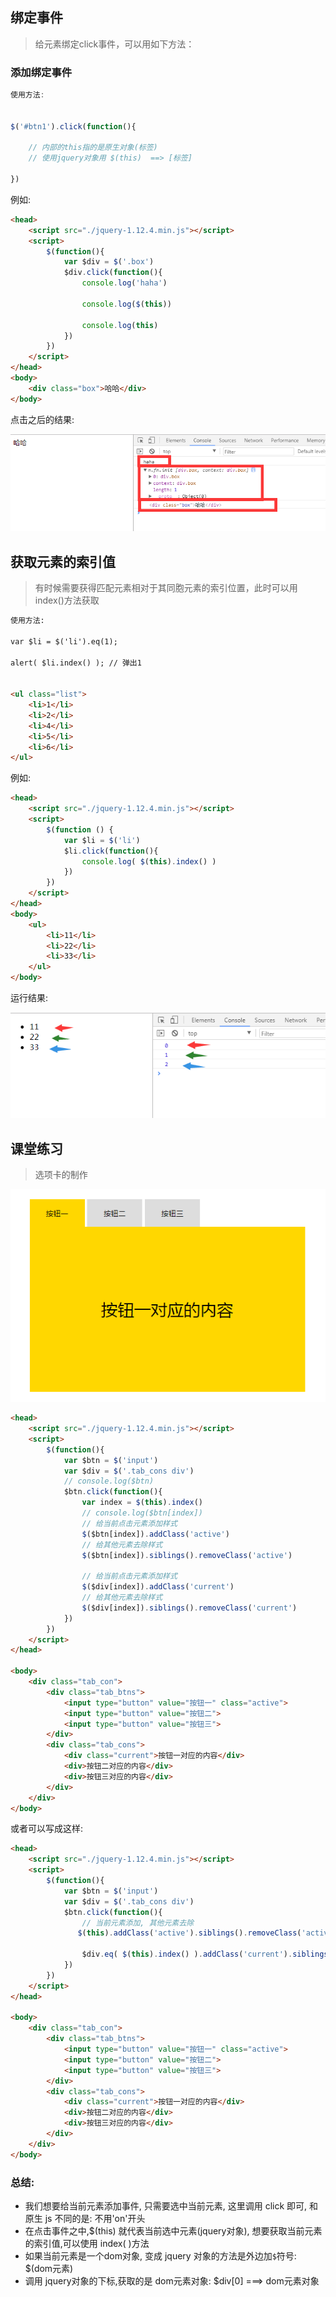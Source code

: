 ## 绑定事件

> 给元素绑定click事件，可以用如下方法：



### 添加绑定事件

```javascript
使用方法:


$('#btn1').click(function(){

    // 内部的this指的是原生对象(标签)
    // 使用jquery对象用 $(this)  ==> [标签]

})
```



例如: 

```html
<head>
    <script src="./jquery-1.12.4.min.js"></script>
    <script>
        $(function(){
            var $div = $('.box')
            $div.click(function(){
                console.log('haha')

                console.log($(this))

                console.log(this)
            })
        })
    </script>
</head>
<body>
    <div class="box">哈哈</div>
</body>
```

点击之后的结果: 

![QQ截图20180528114507](../images/QQ%E6%88%AA%E5%9B%BE20180528114507.png)









## 获取元素的索引值

> 有时候需要获得匹配元素相对于其同胞元素的索引位置，此时可以用index()方法获取

```html
使用方法:

var $li = $('li').eq(1);

alert( $li.index() ); // 弹出1


<ul class="list">
    <li>1</li>
    <li>2</li>
    <li>4</li>
    <li>5</li>
    <li>6</li>
</ul>
```

例如: 

```html
<head>
    <script src="./jquery-1.12.4.min.js"></script>
    <script>
        $(function () {
            var $li = $('li')
            $li.click(function(){
                console.log( $(this).index() )
            })
        })
    </script>
</head>
<body>
    <ul>
        <li>11</li>
        <li>22</li>
        <li>33</li>
    </ul>
</body>
```

运行结果: 

![QQ截图20180528115712](../images/QQ%E6%88%AA%E5%9B%BE20180528115712.png)

## 课堂练习

> 选项卡的制作

![QQ截图20180528115919](../images/QQ%E6%88%AA%E5%9B%BE20180528115919.png)

```html
<head>
    <script src="./jquery-1.12.4.min.js"></script>
    <script>
        $(function(){
            var $btn = $('input')
            var $div = $('.tab_cons div')
            // console.log($btn)
            $btn.click(function(){
                var index = $(this).index()
                // console.log($btn[index])
                // 给当前点击元素添加样式
                $($btn[index]).addClass('active')
                // 给其他元素去除样式
                $($btn[index]).siblings().removeClass('active')                

                // 给当前点击元素添加样式
                $($div[index]).addClass('current')
                // 给其他元素去除样式
                $($div[index]).siblings().removeClass('current')
            })
        })
    </script>
</head>

<body>
    <div class="tab_con">
        <div class="tab_btns">
            <input type="button" value="按钮一" class="active">
            <input type="button" value="按钮二">
            <input type="button" value="按钮三">
        </div>
        <div class="tab_cons">
            <div class="current">按钮一对应的内容</div>
            <div>按钮二对应的内容</div>
            <div>按钮三对应的内容</div>
        </div>
    </div>
</body>
```



或者可以写成这样: 

```html
<head>
    <script src="./jquery-1.12.4.min.js"></script>
    <script>
        $(function(){
            var $btn = $('input')
            var $div = $('.tab_cons div')
            $btn.click(function(){
                // 当前元素添加, 其他元素去除
			   $(this).addClass('active').siblings().removeClass('active')
                
                $div.eq( $(this).index() ).addClass('current').siblings().removeClass('current')
            })
        })
    </script>
</head>

<body>
    <div class="tab_con">
        <div class="tab_btns">
            <input type="button" value="按钮一" class="active">
            <input type="button" value="按钮二">
            <input type="button" value="按钮三">
        </div>
        <div class="tab_cons">
            <div class="current">按钮一对应的内容</div>
            <div>按钮二对应的内容</div>
            <div>按钮三对应的内容</div>
        </div>
    </div>
</body>
```

### 总结:

- 我们想要给当前元素添加事件, 只需要选中当前元素, 这里调用 click 即可, 和原生 js 不同的是: 不用'on'开头
- 在点击事件之中,$(this) 就代表当前选中元素(jquery对象),  想要获取当前元素的索引值,可以使用 index( )方法
- 如果当前元素是一个dom对象, 变成 jquery 对象的方法是外边加`$`符号:  $(dom元素)
- 调用 jquery对象的下标,获取的是 dom元素对象:  $div[0]  ===>  dom元素对象



